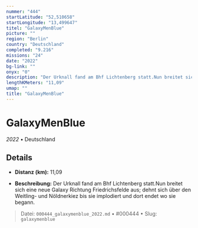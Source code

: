 ```yaml
---
nummer: "444"
startLatitude: "52,510658"
startLongitude: "13,499647"
titel: "GalaxyMenBlue"
picture: ""
region: "Berlin"
country: "Deutschland"
completed: "9.216"
missions: "24"
date: "2022"
bg-link: ""
onyx: "0"
description: "Der Urknall fand am Bhf Lichtenberg statt.Nun breitet sich eine neue Galaxy Richtung Friedrichsfelde aus; dehnt sich über den Weitling- und Nöldnerkiez bis sie implodiert und dort endet wo sie begann."
lengthKMeters: "11,09"
umap: ""
title: "GalaxyMenBlue"
---
```

# GalaxyMenBlue

*2022* • Deutschland



## Details
- **Distanz (km):** 11,09



- **Beschreibung:** Der Urknall fand am Bhf Lichtenberg statt.Nun breitet sich eine neue Galaxy Richtung Friedrichsfelde aus; dehnt sich über den Weitling- und Nöldnerkiez bis sie implodiert und dort endet wo sie begann.



> Datei: `000444_galaxymenblue_2022.md` • #000444 • Slug: `galaxymenblue`
